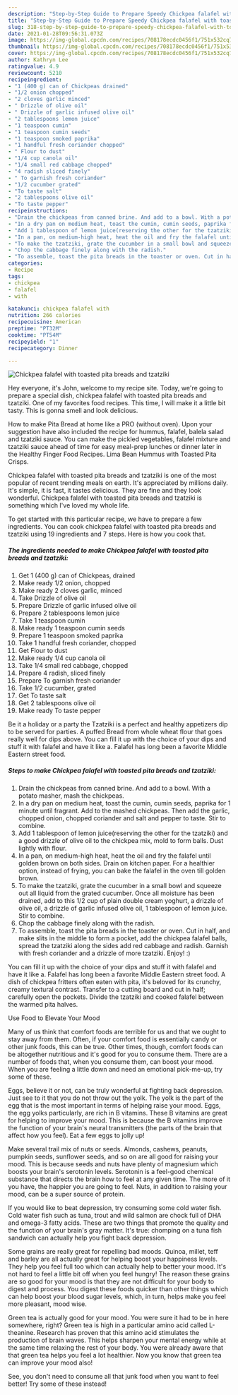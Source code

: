 ```yaml
---
description: "Step-by-Step Guide to Prepare Speedy Chickpea falafel with toasted pita breads and tzatziki"
title: "Step-by-Step Guide to Prepare Speedy Chickpea falafel with toasted pita breads and tzatziki"
slug: 318-step-by-step-guide-to-prepare-speedy-chickpea-falafel-with-toasted-pita-breads-and-tzatziki
date: 2021-01-28T09:56:31.073Z
image: https://img-global.cpcdn.com/recipes/708178ecdc0456f1/751x532cq70/chickpea-falafel-with-toasted-pita-breads-and-tzatziki-recipe-main-photo.jpg
thumbnail: https://img-global.cpcdn.com/recipes/708178ecdc0456f1/751x532cq70/chickpea-falafel-with-toasted-pita-breads-and-tzatziki-recipe-main-photo.jpg
cover: https://img-global.cpcdn.com/recipes/708178ecdc0456f1/751x532cq70/chickpea-falafel-with-toasted-pita-breads-and-tzatziki-recipe-main-photo.jpg
author: Kathryn Lee
ratingvalue: 4.9
reviewcount: 5210
recipeingredient:
- "1 (400 g) can of Chickpeas drained"
- "1/2 onion chopped"
- "2 cloves garlic minced"
- " Drizzle of olive oil"
- " Drizzle of garlic infused olive oil"
- "2 tablespoons lemon juice"
- "1 teaspoon cumin"
- "1 teaspoon cumin seeds"
- "1 teaspoon smoked paprika"
- "1 handful fresh coriander chopped"
- " Flour to dust"
- "1/4 cup canola oil"
- "1/4 small red cabbage chopped"
- "4 radish sliced finely"
- " To garnish fresh coriander"
- "1/2 cucumber grated"
- "To taste salt"
- "2 tablespoons olive oil"
- "To taste pepper"
recipeinstructions:
- "Drain the chickpeas from canned brine. And add to a bowl. With a potato masher, mash the chickpeas."
- "In a dry pan on medium heat, toast the cumin, cumin seeds, paprika for 1 minute until fragrant. Add to the mashed chickpeas. Then add the garlic, chopped onion, chopped coriander and salt and pepper to taste. Stir to combine."
- "Add 1 tablespoon of lemon juice(reserving the other for the tzatziki) and a good drizzle of olive oil to the chickpea mix, mold to form balls. Dust lightly with flour."
- "In a pan, on medium-high heat, heat the oil and fry the falafel until golden brown on both sides. Drain on kitchen paper. For a healthier option, instead of frying, you can bake the falafel in the oven till golden brown."
- "To make the tzatziki, grate the cucumber in a small bowl and squeeze out all liquid from the grated cucumber. Once all moisture has been drained, add to this 1/2 cup of plain double cream yoghurt, a drizzle of olive oil, a drizzle of garlic infused olive oil, 1 tablespoon of lemon juice. Stir to combine."
- "Chop the cabbage finely along with the radish."
- "To assemble, toast the pita breads in the toaster or oven. Cut in half, and make slits in the middle to form a pocket, add the chickpea falafel balls, spread the tzatziki along the sides add red cabbage and radish. Garnish with fresh coriander and a drizzle of more tzatziki. Enjoy! :)"
categories:
- Recipe
tags:
- chickpea
- falafel
- with

katakunci: chickpea falafel with 
nutrition: 266 calories
recipecuisine: American
preptime: "PT32M"
cooktime: "PT54M"
recipeyield: "1"
recipecategory: Dinner

---
```



![Chickpea falafel with toasted pita breads and tzatziki](https://img-global.cpcdn.com/recipes/708178ecdc0456f1/751x532cq70/chickpea-falafel-with-toasted-pita-breads-and-tzatziki-recipe-main-photo.jpg)

Hey everyone, it's John, welcome to my recipe site. Today, we're going to prepare a special dish, chickpea falafel with toasted pita breads and tzatziki. One of my favorites food recipes. This time, I will make it a little bit tasty. This is gonna smell and look delicious.

How to make Pita Bread at home like a PRO (without oven). Upon your suggestion have also included the recipe for hummus, falafel, balela salad and tzatziki sauce. You can make the pickled vegetables, falafel mixture and tzatziki sauce ahead of time for easy meal-prep lunches or dinner later in the Healthy Finger Food Recipes. Lima Bean Hummus with Toasted Pita Crisps.

Chickpea falafel with toasted pita breads and tzatziki is one of the most popular of recent trending meals on earth. It's appreciated by millions daily. It's simple, it is fast, it tastes delicious. They are fine and they look wonderful. Chickpea falafel with toasted pita breads and tzatziki is something which I've loved my whole life.


To get started with this particular recipe, we have to prepare a few ingredients. You can cook chickpea falafel with toasted pita breads and tzatziki using 19 ingredients and 7 steps. Here is how you cook that.

<!--inarticleads1-->

##### The ingredients needed to make Chickpea falafel with toasted pita breads and tzatziki:

1. Get 1 (400 g) can of Chickpeas, drained
1. Make ready 1/2 onion, chopped
1. Make ready 2 cloves garlic, minced
1. Take  Drizzle of olive oil
1. Prepare  Drizzle of garlic infused olive oil
1. Prepare 2 tablespoons lemon juice
1. Take 1 teaspoon cumin
1. Make ready 1 teaspoon cumin seeds
1. Prepare 1 teaspoon smoked paprika
1. Take 1 handful fresh coriander, chopped
1. Get  Flour to dust
1. Make ready 1/4 cup canola oil
1. Take 1/4 small red cabbage, chopped
1. Prepare 4 radish, sliced finely
1. Prepare  To garnish fresh coriander
1. Take 1/2 cucumber, grated
1. Get To taste salt
1. Get 2 tablespoons olive oil
1. Make ready To taste pepper


Be it a holiday or a party the Tzatziki is a perfect and healthy appetizers dip to be served for parties. A puffed Bread from whole wheat flour that goes really well for dips above. You can fill it up with the choice of your dips and stuff it with falafel and have it like a. Falafel has long been a favorite Middle Eastern street food. 

<!--inarticleads2-->

##### Steps to make Chickpea falafel with toasted pita breads and tzatziki:

1. Drain the chickpeas from canned brine. And add to a bowl. With a potato masher, mash the chickpeas.
1. In a dry pan on medium heat, toast the cumin, cumin seeds, paprika for 1 minute until fragrant. Add to the mashed chickpeas. Then add the garlic, chopped onion, chopped coriander and salt and pepper to taste. Stir to combine.
1. Add 1 tablespoon of lemon juice(reserving the other for the tzatziki) and a good drizzle of olive oil to the chickpea mix, mold to form balls. Dust lightly with flour.
1. In a pan, on medium-high heat, heat the oil and fry the falafel until golden brown on both sides. Drain on kitchen paper. For a healthier option, instead of frying, you can bake the falafel in the oven till golden brown.
1. To make the tzatziki, grate the cucumber in a small bowl and squeeze out all liquid from the grated cucumber. Once all moisture has been drained, add to this 1/2 cup of plain double cream yoghurt, a drizzle of olive oil, a drizzle of garlic infused olive oil, 1 tablespoon of lemon juice. Stir to combine.
1. Chop the cabbage finely along with the radish.
1. To assemble, toast the pita breads in the toaster or oven. Cut in half, and make slits in the middle to form a pocket, add the chickpea falafel balls, spread the tzatziki along the sides add red cabbage and radish. Garnish with fresh coriander and a drizzle of more tzatziki. Enjoy! :)


You can fill it up with the choice of your dips and stuff it with falafel and have it like a. Falafel has long been a favorite Middle Eastern street food. A dish of chickpea fritters often eaten with pita, it&#39;s beloved for its crunchy, creamy textural contrast. Transfer to a cutting board and cut in half; carefully open the pockets. Divide the tzatziki and cooked falafel between the warmed pita halves. 

Use Food to Elevate Your Mood


Many of us think that comfort foods are terrible for us and that we ought to stay away from them. Often, if your comfort food is essentially candy or other junk foods, this can be true. Other times, though, comfort foods can be altogether nutritious and it's good for you to consume them. There are a number of foods that, when you consume them, can boost your mood. When you are feeling a little down and need an emotional pick-me-up, try some of these.

Eggs, believe it or not, can be truly wonderful at fighting back depression. Just see to it that you do not throw out the yolk. The yolk is the part of the egg that is the most important in terms of helping raise your mood. Eggs, the egg yolks particularly, are rich in B vitamins. These B vitamins are great for helping to improve your mood. This is because the B vitamins improve the function of your brain's neural transmitters (the parts of the brain that affect how you feel). Eat a few eggs to jolly up!

Make several trail mix of nuts or seeds. Almonds, cashews, peanuts, pumpkin seeds, sunflower seeds, and so on are all good for raising your mood. This is because seeds and nuts have plenty of magnesium which boosts your brain's serotonin levels. Serotonin is a feel-good chemical substance that directs the brain how to feel at any given time. The more of it you have, the happier you are going to feel. Nuts, in addition to raising your mood, can be a super source of protein.

If you would like to beat depression, try consuming some cold water fish. Cold water fish such as tuna, trout and wild salmon are chock full of DHA and omega-3 fatty acids. These are two things that promote the quality and the function of your brain's gray matter. It's true: chomping on a tuna fish sandwich can actually help you fight back depression. 

Some grains are really great for repelling bad moods. Quinoa, millet, teff and barley are all actually great for helping boost your happiness levels. They help you feel full too which can actually help to better your mood. It's not hard to feel a little bit off when you feel hungry! The reason these grains are so good for your mood is that they are not difficult for your body to digest and process. You digest these foods quicker than other things which can help boost your blood sugar levels, which, in turn, helps make you feel more pleasant, mood wise.

Green tea is actually good for your mood. You were sure it had to be in here somewhere, right? Green tea is high in a particular amino acid called L-theanine. Research has proven that this amino acid stimulates the production of brain waves. This helps sharpen your mental energy while at the same time relaxing the rest of your body. You were already aware that that green tea helps you feel a lot healthier. Now you know that green tea can improve your mood also!

See, you don't need to consume all that junk food when you want to feel better! Try some of these instead!

